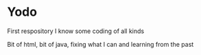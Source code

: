 # Yodo
First respository
I know some coding of all kinds 


Bit of html, bit of java, fixing what I can and learning from the past
